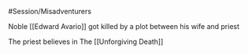 #Session/Misadventurers 

Noble [[Edward Avario]] got killed by a plot between his wife and priest

The priest believes in The [[Unforgiving Death]]